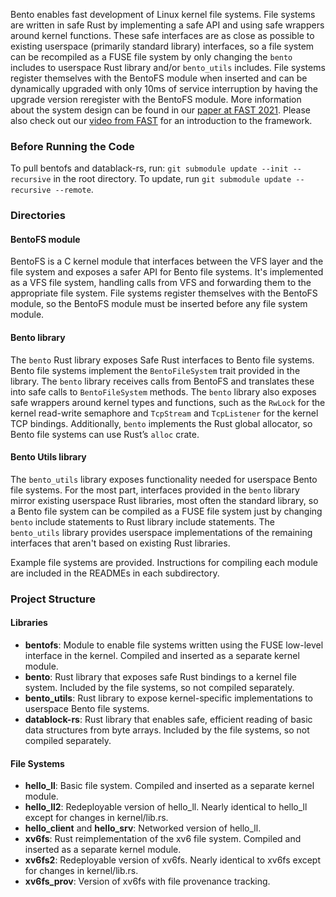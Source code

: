 Bento enables fast development of Linux kernel file systems. File systems are written in safe Rust by implementing a safe API and using safe wrappers around kernel functions. These safe interfaces are as close as possible to existing userspace (primarily standard library) interfaces, so a file system can be recompiled as a FUSE file system by only changing the `bento` includes to userspace Rust library and/or `bento_utils` includes. File systems register themselves with the BentoFS module when inserted and can be dynamically upgraded with only 10ms of service interruption by having the upgrade version reregister with the BentoFS module. More information about the system design can be found in our [paper at FAST 2021](https://www.usenix.org/system/files/fast21-miller.pdf). Please also check out our [video from FAST](https://www.usenix.org/conference/fast21/presentation/miller) for an introduction to the framework.

### Before Running the Code
To pull bentofs and datablack-rs, run: `git submodule update --init --recursive` in the root directory. 
To update, run `git submodule update --recursive --remote`.

### Directories

#### BentoFS module
BentoFS is a C kernel module that interfaces between the VFS layer and the file system and exposes a safer API for Bento file systems. It's implemented as a VFS file system, handling calls from VFS and forwarding them to the appropriate file system. File systems register themselves with the BentoFS module, so the BentoFS module must be inserted before any file system module.

#### Bento library
The `bento` Rust library exposes Safe Rust interfaces to Bento file systems. Bento file systems implement the `BentoFileSystem` trait provided in the library. The `bento` library receives calls from BentoFS and translates these into safe calls to `BentoFileSystem` methods. The `bento` library also exposes safe wrappers around kernel types and functions, such as the `RwLock` for the kernel read-write semaphore and `TcpStream` and `TcpListener` for the kernel TCP bindings. Additionally, `bento` implements the Rust global allocator, so Bento file systems can use Rust’s `alloc` crate.

#### Bento Utils library
The `bento_utils` library exposes functionality needed for userspace Bento file systems. For the most part, interfaces provided in the `bento` library mirror existing userspace Rust libraries, most often the standard library, so a Bento file system can be compiled as a FUSE file system just by changing `bento` include statements to Rust library include statements. The `bento_utils` library provides userspace implementations of the remaining interfaces that aren't based on existing Rust libraries.

Example file systems are provided. Instructions for compiling each module are included in the READMEs in each subdirectory.

### Project Structure

#### Libraries
* **bentofs**: Module to enable file systems written using the FUSE low-level interface in the kernel. Compiled and inserted as a separate kernel module.
* **bento**: Rust library that exposes safe Rust bindings to a kernel file system. Included by the file systems, so not compiled separately.
* **bento_utils**: Rust library to expose kernel-specific implementations to userspace Bento file systems.
* **datablock-rs**: Rust library that enables safe, efficient reading of basic data structures from byte arrays. Included by the file systems, so not compiled separately.

#### File Systems
* **hello_ll**: Basic file system. Compiled and inserted as a separate kernel module.
* **hello_ll2**: Redeployable version of hello_ll. Nearly identical to hello_ll except for changes in kernel/lib.rs.
* **hello_client** and **hello_srv**: Networked version of hello_ll.
* **xv6fs**: Rust reimplementation of the xv6 file system. Compiled and inserted as a separate kernel module.
* **xv6fs2**: Redeployable version of xv6fs. Nearly identical to xv6fs except for changes in kernel/lib.rs.
* **xv6fs_prov**: Version of xv6fs with file provenance tracking.

